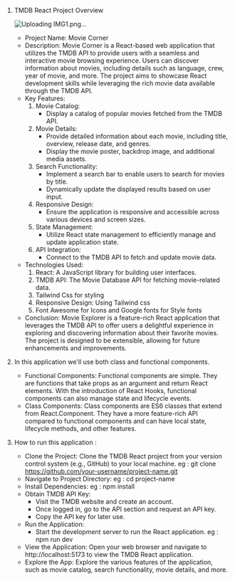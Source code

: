 1. TMDB React Project Overview

    ![Uploading IMG1.png…]()

    - Project Name: Movie Corner
    - Description: 
        Movie Corner is a React-based web application that utilizes the TMDB API to provide users with a seamless and interactive movie browsing experience. Users can discover information about movies, including details such as language, crew, year of movie, and more. The project aims to showcase React development skills while leveraging the rich movie data available through the TMDB API.
    - Key Features:
        1. Movie Catalog:
            - Display a catalog of popular movies fetched from the TMDB API.
        2. Movie Details:
            - Provide detailed information about each movie, including title, overview, release date, and genres.
            - Display the movie poster, backdrop image, and additional media assets.
        3. Search Functionality:
            - Implement a search bar to enable users to search for movies by title.
            - Dynamically update the displayed results based on user input.
        4. Responsive Design:
            - Ensure the application is responsive and accessible across various devices and screen sizes.
        5. State Management:
            - Utilize React state management to efficiently manage and update application state.   
        6. API Integration:
            - Connect to the TMDB API to fetch and update movie data.
    - Technologies Used:
        1. React: A JavaScript library for building user interfaces.
        2. TMDB API: The Movie Database API for fetching movie-related data.
        3. Tailwind Css for styling
        4. Responsive Design: Using Tailwind css
        5. Font Awesome for Icons and Google fonts for Style fonts
    - Conclusion:
        Movie Explorer is a feature-rich React application that leverages the TMDB API to offer users a delightful experience in exploring and discovering information about their favorite movies. The project is designed to be extensible, allowing for future enhancements and improvements.  

3. In this application we'll use both class and functional components.

    - Functional Components:
        Functional components are simple. They are functions that take props as an argument and return React elements. With the introduction of React Hooks, functional components can also manage state and lifecycle events.
    - Class Components:
        Class components are ES6 classes that extend from React.Component. They have a more feature-rich API compared to functional components and can have local state, lifecycle methods, and other features.

4. How to run this application :

    - Clone the Project: Clone the TMDB React project from your version control system (e.g., GitHub) to your local machine.
        eg : git clone https://github.com/your-username/project-name.git
    - Navigate to Project Directory:
        eg : cd project-name
    - Install Dependencies:
        eg : npm install
    - Obtain TMDB API Key:
        - Visit the TMDB website and create an account.
        - Once logged in, go to the API section and request an API key.
        - Copy the API key for later use.
    - Run the Application:
        - Start the development server to run the React application.
         eg : npm run dev
    - View the Application:
        Open your web browser and navigate to http://localhost:5173 to view the TMDB React application.
    - Explore the App:
        Explore the various features of the application, such as movie catalog, search functionality, movie details, and more.
